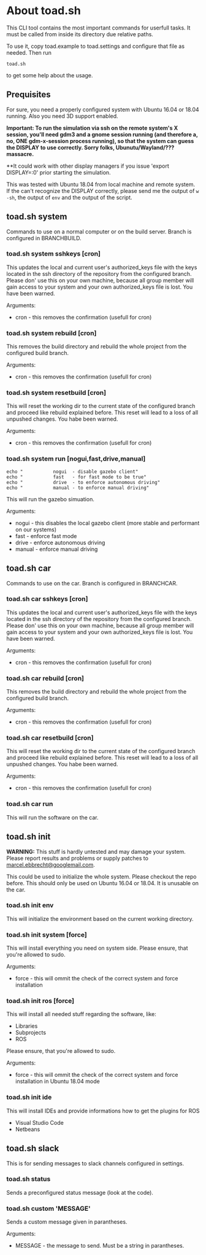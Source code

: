 # About toad.sh

This CLI tool contains the most important commands for userfull tasks. It must be called from inside its directory due relative paths.

To use it, copy toad.example to toad.settings and configure that file as needed. Then run

    toad.sh

to get some help about the usage.

## Prequisites

For sure, you need a properly configured system with Ubuntu 16.04 or 18.04 running. Also you need 3D support enabled.

**Important: To run the simulation via ssh on the remote system's X session, you'll need gdm3 and a gnome session running (and therefore a, no, ONE gdm-x-session process running), so that the system can guess the DISPLAY to use correctly. Sorry folks, Ubunutu/Wayland/??? massacre.**

**It could work with other display managers if you issue 'export DISPLAY=:0' prior starting the simulation.

This was tested with Ubuntu 18.04 from local machine and remote system. If the can't recognize the DISPLAY correctly, please send me the output of ```w -sh```, the output of ```env``` and the output of the script.

## toad.sh system

Commands to use on a normal computer or on the build server. Branch is configured in BRANCHBUILD.

### toad.sh system sshkeys [cron]

This updates the local and current user's authorized_keys file with the keys located in the ssh directory of the repository from the configured branch. Please don' use this on your own machine, because all group member will gain access to your system and your own authorized_keys file is lost. You have been warned.

Arguments:
* cron - this removes the confirmation (usefull for cron)

### toad.sh system rebuild [cron]

This removes the build directory and rebuild the whole project from the configured build branch. 

Arguments:
* cron - this removes the confirmation (usefull for cron)

### toad.sh system resetbuild [cron]

This will reset the working dir to the current state of the configured branch and proceed like rebuild explained before. This reset will lead to a loss of all unpushed changes. You habe been warned.

Arguments:
* cron - this removes the confirmation (usefull for cron)

### toad.sh system run [nogui,fast,drive,manual]

    echo "           nogui  - disable gazebo client"
    echo "           fast   - for fast mode to be true"
    echo "           drive  - to enforce autonomous driving"
    echo "           manual - to enforce manual driving"
This will run the gazebo simuation.

Arguments:
* nogui - this disables the local gazebo client (more stable and performant on our systems)
* fast - enforce fast mode
* drive - enforce autonomous driving
* manual -  enforce manual driving

## toad.sh car

Commands to use on the car. Branch is configured in BRANCHCAR.

### toad.sh car sshkeys [cron]

This updates the local and current user's authorized_keys file with the keys located in the ssh directory of the repository from the configured branch. Please don' use this on your own machine, because all group member will gain access to your system and your own authorized_keys file is lost. You have been warned.

Arguments:
* cron - this removes the confirmation (usefull for cron)

### toad.sh car rebuild [cron]

This removes the build directory and rebuild the whole project from the configured build branch. 

Arguments:
* cron - this removes the confirmation (usefull for cron)

### toad.sh car resetbuild [cron]

This will reset the working dir to the current state of the configured branch and proceed like rebuild explained before. This reset will lead to a loss of all unpushed changes. You habe been warned.

Arguments:
* cron - this removes the confirmation (usefull for cron)

### toad.sh car run

This will run the software on the car.

## toad.sh init

**WARNING:** This stuff is hardly untested and may damage your system. Please report results and problems or supply patches to marcel.ebbrecht@googlemail.com.

This could be used to initialize the whole system. Please checkout the repo before. This should only be used on Ubuntu 16.04 or 18.04. It is unusable on the car.

### toad.sh init env

This will initialize the environment based on the current working directory.

### toad.sh init system [force]

This will install everything you need on system side. Please ensure, that you're allowed to sudo.

Arguments:
* force - this will ommit the check of the correct system and force installation

### toad.sh init ros [force]

This will install all needed stuff regarding the software, like:
* Libraries
* Subprojects
* ROS

Please ensure, that you're allowed to sudo.

Arguments:
* force - this will ommit the check of the correct system and force installation in Ubuntu 18.04 mode

### toad.sh init ide

This will install IDEs and provide informations how to get the plugins for ROS
* Visual Studio Code
* Netbeans

## toad.sh slack

This is for sending messages to slack channels configured in settings.

### toad.sh status

Sends a preconfigured status message (look at the code).

### toad.sh custom 'MESSAGE'

Sends a custom message given in parantheses.

Arguments:
* MESSAGE - the message to send. Must be a string in parantheses.
